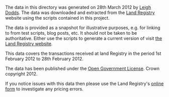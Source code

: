 The data in this directory was generated on 28th March 2012 by [Leigh Dodds][1]. The data was 
downloaded and extracted from the [Land Registry][2] website using the scripts contained in this 
project.

The data is provided as a snapshot for illustrative purposes, e.g. for linking to from test scripts, 
blog posts, etc. It should not be taken to be authoritative. Either use the scripts to generate a current 
version of visit [the Land Registry website][2].

This data covers the transactions received at land Registry in the period 1st February 2012 to 28th February 2012. 

The data has been published under the [Open Government License][3]. Crown copyright 2012.

If you notice issues with this data then please use the Land Registry's [online form][4] to 
investigate any pricing errors.

[1]: http://www.ldodds.com
[2]: http://www1.landregistry.gov.uk/market-trend-data/price-paid-data/price-paid-data-files
[3]: http://www.nationalarchives.gov.uk/doc/open-government-licence/
[4]: http://www1.landregistry.gov.uk/property-information/property-price